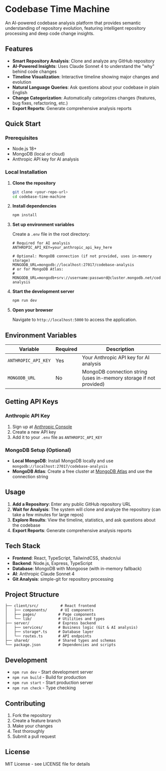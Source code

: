 # Codebase Time Machine

An AI-powered codebase analysis platform that provides semantic understanding of repository evolution, featuring intelligent repository processing and deep code change insights.

## Features

- **Smart Repository Analysis**: Clone and analyze any GitHub repository
- **AI-Powered Insights**: Uses Claude Sonnet 4 to understand the "why" behind code changes
- **Timeline Visualization**: Interactive timeline showing major changes and evolution
- **Natural Language Queries**: Ask questions about your codebase in plain English
- **Change Categorization**: Automatically categorizes changes (features, bug fixes, refactoring, etc.)
- **Export Reports**: Generate comprehensive analysis reports

## Quick Start

### Prerequisites

- Node.js 18+ 
- MongoDB (local or cloud)
- Anthropic API key for AI analysis

### Local Installation

1. **Clone the repository**
   ```bash
   git clone <your-repo-url>
   cd codebase-time-machine
   ```

2. **Install dependencies**
   ```bash
   npm install
   ```

3. **Set up environment variables**
   
   Create a `.env` file in the root directory:
   ```env
   # Required for AI analysis
   ANTHROPIC_API_KEY=your_anthropic_api_key_here
   
   # Optional: MongoDB connection (if not provided, uses in-memory storage)
   MONGODB_URL=mongodb://localhost:27017/codebase-analysis
   # or for MongoDB Atlas:
   # MONGODB_URL=mongodb+srv://username:password@cluster.mongodb.net/codebase-analysis
   ```

4. **Start the development server**
   ```bash
   npm run dev
   ```

5. **Open your browser**
   
   Navigate to `http://localhost:5000` to access the application.

## Environment Variables

| Variable | Required | Description |
|----------|----------|-------------|
| `ANTHROPIC_API_KEY` | Yes | Your Anthropic API key for AI analysis |
| `MONGODB_URL` | No | MongoDB connection string (uses in-memory storage if not provided) |

## Getting API Keys

### Anthropic API Key
1. Sign up at [Anthropic Console](https://console.anthropic.com/)
2. Create a new API key
3. Add it to your `.env` file as `ANTHROPIC_API_KEY`

### MongoDB Setup (Optional)
- **Local MongoDB**: Install MongoDB locally and use `mongodb://localhost:27017/codebase-analysis`
- **MongoDB Atlas**: Create a free cluster at [MongoDB Atlas](https://www.mongodb.com/atlas) and use the connection string

## Usage

1. **Add a Repository**: Enter any public GitHub repository URL
2. **Wait for Analysis**: The system will clone and analyze the repository (can take a few minutes for large repos)
3. **Explore Results**: View the timeline, statistics, and ask questions about the codebase
4. **Export Reports**: Generate comprehensive analysis reports

## Tech Stack

- **Frontend**: React, TypeScript, TailwindCSS, shadcn/ui
- **Backend**: Node.js, Express, TypeScript
- **Database**: MongoDB with Mongoose (with in-memory fallback)
- **AI**: Anthropic Claude Sonnet 4
- **Git Analysis**: simple-git for repository processing

## Project Structure

```
├── client/src/          # React frontend
│   ├── components/      # UI components
│   ├── pages/          # Page components
│   └── lib/            # Utilities and types
├── server/             # Express backend
│   ├── services/       # Business logic (Git & AI analysis)
│   ├── storage*.ts     # Database layer
│   └── routes.ts       # API endpoints
├── shared/             # Shared types and schemas
└── package.json        # Dependencies and scripts
```

## Development

- `npm run dev` - Start development server
- `npm run build` - Build for production
- `npm run start` - Start production server
- `npm run check` - Type checking

## Contributing

1. Fork the repository
2. Create a feature branch
3. Make your changes
4. Test thoroughly
5. Submit a pull request

## License

MIT License - see LICENSE file for details